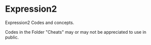 # Expression2
Expression2 Codes and concepts.

Codes in the Folder "Cheats" may or may not be appreciated to use in public.
